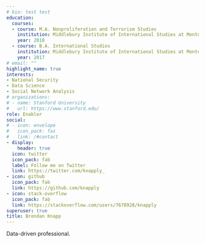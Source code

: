 ```yaml
---
# bio: test test
education:
  courses:
  - course: M.A. Nonproliferation and Terrorism Studies
    institution: Middlebury Institute of International Studies at Monterey
    year: 2018
  - course: B.A. International Studies
    institution: Middlebury Institute of International Studies at Monterey
    year: 2017
# email: ""
highlight_name: true
interests:
- National Security
- Data Science
- Social Network Analysis
# organizations:
# - name: Stanford University
#   url: https://www.stanford.edu/
role: Enabler
social:
# - icon: envelope
#   icon_pack: fas
#   link: /#contact
- display:
    header: true
  icon: twitter
  icon_pack: fab
  label: Follow me on Twitter
  link: https://twitter.com/knapply_
- icon: github
  icon_pack: fab
  link: https://github.com/knapply
- icon: stack-overflow
  icon_pack: fab
  link: https://stackoverflow.com/users/7678928/knapply
superuser: true
title: Brendan Knapp
---
```


Data-driven professional.


